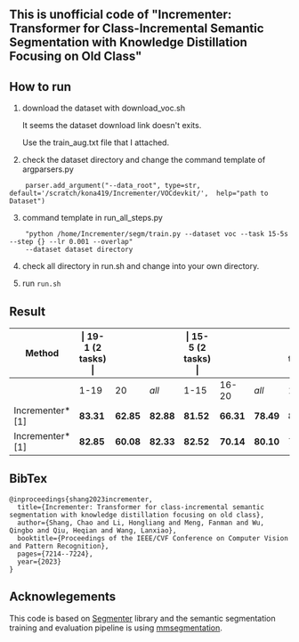 ## This is unofficial code of "Incrementer: Transformer for Class-Incremental Semantic Segmentation with Knowledge Distillation Focusing on Old Class"

## How to run

1. download the dataset with download_voc.sh

    It seems the dataset download link doesn't exits.

    Use the train_aug.txt file that I attached.

2. check the dataset directory and change the command template of argparsers.py
```
    parser.add_argument("--data_root", type=str, default='/scratch/kona419/Incrementer/VOCdevkit/',  help="path to Dataset")
```
3. command template in run_all_steps.py
```
    "python /home/Incrementer/segm/train.py --dataset voc --task 15-5s --step {} --lr 0.001 --overlap"
    --dataset dataset directory
```
4. check all directory in run.sh and change into your own directory.

5. run 
```run.sh```

## Result

| Method  | \| 19-1 (2 tasks) \|     |     |    | \| 15-5 (2 tasks) \|     |       |     | \| 15-1 (6 tasks) \|    |     |      |
|------------------------|--------|--------|--------|--------|--------|--------|--------|--------|--------|
|                        | 1-19   | 20     | *all*  | 1-15   | 16-20  | *all*  | 1-15   | 16-20  | *all*  |
| Incrementer* [1]       | **83.31** | **62.85** | **82.88** | **81.52** | **66.31** | **78.49** | **80.15** | **63.78** | **76.84** |
| Incrementer* [1]       | **82.85** | **60.08** | **82.33** | **82.52** | **70.14** | **80.10** | 79.35 | 63.87 | 76.24 |

## BibTex
```
@inproceedings{shang2023incrementer,
  title={Incrementer: Transformer for class-incremental semantic segmentation with knowledge distillation focusing on old class},
  author={Shang, Chao and Li, Hongliang and Meng, Fanman and Wu, Qingbo and Qiu, Heqian and Wang, Lanxiao},
  booktitle={Proceedings of the IEEE/CVF Conference on Computer Vision and Pattern Recognition},
  pages={7214--7224},
  year={2023}
}
```

## Acknowlegements

This code is based on [Segmenter](https://github.com/rstrudel/segmenter) library and the semantic segmentation training and evaluation pipeline 
is using [mmsegmentation](https://github.com/open-mmlab/mmsegmentation).
